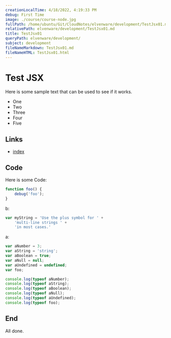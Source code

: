 ```yaml
---
creationLocalTime: 4/18/2022, 4:19:33 PM
debug: First Time
image: ./course/course-node.jpg
fullPath: /home/ubuntu/Git/CloudNotes/elvenware/development/TestJsx01.md
relativePath: elvenware/development/TestJsx01.md
title: TestJsx01
queryPath: elvenware/development/
subject: development
fileNameMarkdown: TestJsx01.md
fileNameHTML: TestJsx01.html
---
```



<!-- toc -->
<!-- tocstop -->

# Test JSX

Here is some sample text that can be used to see if it works.

- One
- Two
- Three
- Four
- Five

## Links

- [index](index.html)

## Code

Here is some Code:

```javascript
function foo() {
    debug('foo');
}
```

b:

```javascript
var myString = 'Use the plus symbol for ' +
    'multi-line strings ' +
    'in most cases.'
```

a:

```javascript
var aNumber = 3;
var aString = 'string';
var aBoolean = true;
var aNull = null;
var aUndefined = undefined;
var foo;

console.log(typeof aNumber);
console.log(typeof aString);
console.log(typeof aBoolean);
console.log(typeof aNull);
console.log(typeof aUndefined);
console.log(typeof foo);
```

## End

<!--       -->
<!-- Links -->
<!--       -->

All done.
